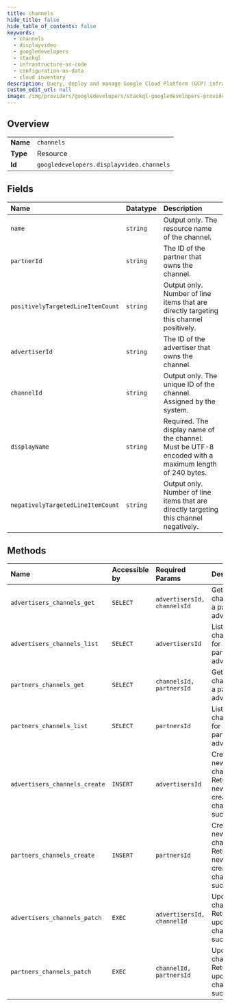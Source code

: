 ```yaml
---
title: channels
hide_title: false
hide_table_of_contents: false
keywords:
  - channels
  - displayvideo
  - googledevelopers    
  - stackql
  - infrastructure-as-code
  - configuration-as-data
  - cloud inventory
description: Query, deploy and manage Google Cloud Platform (GCP) infrastructure and resources using SQL
custom_edit_url: null
image: /img/providers/googledevelopers/stackql-googledevelopers-provider-featured-image.png
---
```

  
    

## Overview
<table><tbody>
<tr><td><b>Name</b></td><td><code>channels</code></td></tr>
<tr><td><b>Type</b></td><td>Resource</td></tr>
<tr><td><b>Id</b></td><td><code>googledevelopers.displayvideo.channels</code></td></tr>
</tbody></table>

## Fields
| Name | Datatype | Description |
|:-----|:---------|:------------|
| `name` | `string` | Output only. The resource name of the channel. |
| `partnerId` | `string` | The ID of the partner that owns the channel. |
| `positivelyTargetedLineItemCount` | `string` | Output only. Number of line items that are directly targeting this channel positively. |
| `advertiserId` | `string` | The ID of the advertiser that owns the channel. |
| `channelId` | `string` | Output only. The unique ID of the channel. Assigned by the system. |
| `displayName` | `string` | Required. The display name of the channel. Must be UTF-8 encoded with a maximum length of 240 bytes. |
| `negativelyTargetedLineItemCount` | `string` | Output only. Number of line items that are directly targeting this channel negatively. |
## Methods
| Name | Accessible by | Required Params | Description |
|:-----|:--------------|:----------------|:------------|
| `advertisers_channels_get` | `SELECT` | `advertisersId, channelsId` | Gets a channel for a partner or advertiser. |
| `advertisers_channels_list` | `SELECT` | `advertisersId` | Lists channels for a partner or advertiser. |
| `partners_channels_get` | `SELECT` | `channelsId, partnersId` | Gets a channel for a partner or advertiser. |
| `partners_channels_list` | `SELECT` | `partnersId` | Lists channels for a partner or advertiser. |
| `advertisers_channels_create` | `INSERT` | `advertisersId` | Creates a new channel. Returns the newly created channel if successful. |
| `partners_channels_create` | `INSERT` | `partnersId` | Creates a new channel. Returns the newly created channel if successful. |
| `advertisers_channels_patch` | `EXEC` | `advertisersId, channelId` | Updates a channel. Returns the updated channel if successful. |
| `partners_channels_patch` | `EXEC` | `channelId, partnersId` | Updates a channel. Returns the updated channel if successful. |
